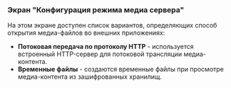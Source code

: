 ### Экран "Конфигурация режима медиа сервера"

На этом экране доступен список вариантов, определяющих способ открытия медиа-файлов во внешних приложениях:
- **Потоковая передача по протоколу HTTP** - используется встроенный HTTP-сервер для потоковой трансляции медиа-контента.
- **Временные файлы** - создаются временные файлы при просмотре медиа-контента из зашифрованных хранилищ.